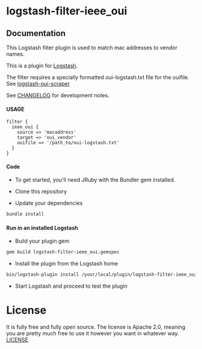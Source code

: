 # logstash-filter-ieee_oui

## Documentation

This Logstash filter plugin is used to match mac addresses to vendor names.

This is a plugin for [Logstash](https://github.com/elastic/logstash).

The filter requires a specially formatted oui-logstash.txt file for the ouifile.
See [logstash-oui-scraper](https://github.com/figure-of-late/logstash-oui-scraper)

See [CHANGELOG](https://github.com/figure-of-late/logstash-filter-ieee_oui/blob/master/CHANGELOG.md) for development notes.

#### USAGE
```
filter {
  ieee_oui {
    source => 'macaddress'
    target => 'oui_vendor'
    ouifile => '/path_to/oui-logstash.txt'
  }
}
```

#### Code
- To get started, you'll need JRuby with the Bundler gem installed.

- Clone this repository

- Update your dependencies

```sh
bundle install
```

#### Run in an installed Logstash

- Build your plugin gem
```sh
gem build logstash-filter-ieee_oui.gemspec
```
- Install the plugin from the Logstash home
```sh
bin/logstash-plugin install /your/local/plugin/logstash-filter-ieee_oui.gem
```
- Start Logstash and proceed to test the plugin

# License
It is fully free and fully open source. The license is Apache 2.0, meaning you are pretty much free to use it however you want in whatever way. [LICENSE](https://github.com/figure-of-late/logstash-filter-ieee_oui/blob/master/LICENSE)

